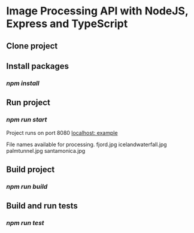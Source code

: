 # Image Processing API with NodeJS, Express and TypeScript

## Clone project

## Install packages
### *npm install*

## Run project
### *npm run start*
Project runs on port 8080
[localhost: example](http://localhost:8080/image?filename=fjord&width=400&height=400)

File names available for processing.
fjord.jpg
icelandwaterfall.jpg
palmtunnel.jpg
santamonica.jpg

## Build project
### *npm run build*

## Build and run tests
### *npm run test*
